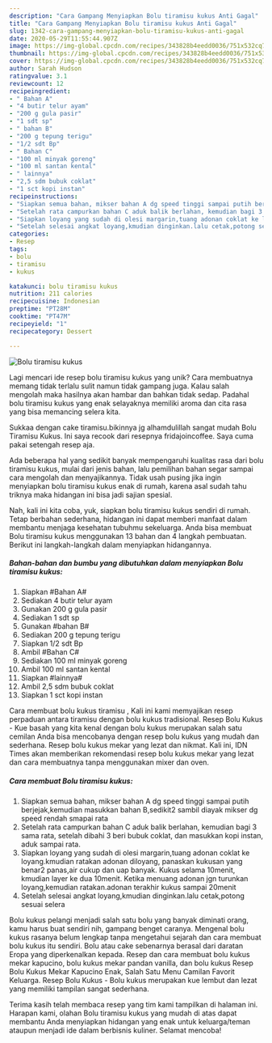 ```yaml
---
description: "Cara Gampang Menyiapkan Bolu tiramisu kukus Anti Gagal"
title: "Cara Gampang Menyiapkan Bolu tiramisu kukus Anti Gagal"
slug: 1342-cara-gampang-menyiapkan-bolu-tiramisu-kukus-anti-gagal
date: 2020-05-29T11:55:44.907Z
image: https://img-global.cpcdn.com/recipes/343828b4eedd0036/751x532cq70/bolu-tiramisu-kukus-foto-resep-utama.jpg
thumbnail: https://img-global.cpcdn.com/recipes/343828b4eedd0036/751x532cq70/bolu-tiramisu-kukus-foto-resep-utama.jpg
cover: https://img-global.cpcdn.com/recipes/343828b4eedd0036/751x532cq70/bolu-tiramisu-kukus-foto-resep-utama.jpg
author: Sarah Hudson
ratingvalue: 3.1
reviewcount: 12
recipeingredient:
- " Bahan A"
- "4 butir telur ayam"
- "200 g gula pasir"
- "1 sdt sp"
- " bahan B"
- "200 g tepung terigu"
- "1/2 sdt Bp"
- " Bahan C"
- "100 ml minyak goreng"
- "100 ml santan kental"
- " lainnya"
- "2,5 sdm bubuk coklat"
- "1 sct kopi instan"
recipeinstructions:
- "Siapkan semua bahan, mikser bahan A dg speed tinggi sampai putih berjejak,kemudian masukkan bahan B,sedikit2 sambil diayak mikser dg speed rendah smapai rata"
- "Setelah rata campurkan bahan C aduk balik berlahan, kemudian bagi 3 sama rata, setelah dibahi 3 beri bubuk coklat, dan masukkan kopi instan, aduk sampai rata."
- "Siapkan loyang yang sudah di olesi margarin,tuang adonan coklat ke loyang.kmudian ratakan adonan diloyang, panaskan kukusan yang benar2 panas,air cukup dan uap banyak. Kukus selama 10menit, kmudian layer ke dua 10menit. Ketika menuang adonan jgn turunkan loyang,kemudian ratakan.adonan terakhir kukus sampai 20menit"
- "Setelah selesai angkat loyang,kmudian dinginkan.lalu cetak,potong sesuai selera"
categories:
- Resep
tags:
- bolu
- tiramisu
- kukus

katakunci: bolu tiramisu kukus 
nutrition: 211 calories
recipecuisine: Indonesian
preptime: "PT28M"
cooktime: "PT47M"
recipeyield: "1"
recipecategory: Dessert

---
```



![Bolu tiramisu kukus](https://img-global.cpcdn.com/recipes/343828b4eedd0036/751x532cq70/bolu-tiramisu-kukus-foto-resep-utama.jpg)

Lagi mencari ide resep bolu tiramisu kukus yang unik? Cara membuatnya memang tidak terlalu sulit namun tidak gampang juga. Kalau salah mengolah maka hasilnya akan hambar dan bahkan tidak sedap. Padahal bolu tiramisu kukus yang enak selayaknya memiliki aroma dan cita rasa yang bisa memancing selera kita.

Sukkaa dengan cake tiramisu.bikinnya jg alhamdulillah sangat mudah Bolu Tiramisu Kukus. Ini saya recook dari resepnya fridajoincoffee. Saya cuma pakai setengah resep aja.

Ada beberapa hal yang sedikit banyak mempengaruhi kualitas rasa dari bolu tiramisu kukus, mulai dari jenis bahan, lalu pemilihan bahan segar sampai cara mengolah dan menyajikannya. Tidak usah pusing jika ingin menyiapkan bolu tiramisu kukus enak di rumah, karena asal sudah tahu triknya maka hidangan ini bisa jadi sajian spesial.


Nah, kali ini kita coba, yuk, siapkan bolu tiramisu kukus sendiri di rumah. Tetap berbahan sederhana, hidangan ini dapat memberi manfaat dalam membantu menjaga kesehatan tubuhmu sekeluarga. Anda bisa membuat Bolu tiramisu kukus menggunakan 13 bahan dan 4 langkah pembuatan. Berikut ini langkah-langkah dalam menyiapkan hidangannya.

<!--inarticleads1-->

##### Bahan-bahan dan bumbu yang dibutuhkan dalam menyiapkan Bolu tiramisu kukus:

1. Siapkan  #Bahan A#
1. Sediakan 4 butir telur ayam
1. Gunakan 200 g gula pasir
1. Sediakan 1 sdt sp
1. Gunakan  #bahan B#
1. Sediakan 200 g tepung terigu
1. Siapkan 1/2 sdt Bp
1. Ambil  #Bahan C#
1. Sediakan 100 ml minyak goreng
1. Ambil 100 ml santan kental
1. Siapkan  #lainnya#
1. Ambil 2,5 sdm bubuk coklat
1. Siapkan 1 sct kopi instan


Cara membuat bolu kukus tiramisu , Kali ini kami memyajikan resep perpaduan antara tiramisu dengan bolu kukus tradisional. Resep Bolu Kukus - Kue basah yang kita kenal dengan bolu kukus merupakan salah satu cemilan Anda bisa mencobanya dengan resep bolu kukus yang mudah dan sederhana. Resep bolu kukus mekar yang lezat dan nikmat. Kali ini, IDN Times akan memberikan rekomendasi resep bolu kukus mekar yang lezat dan cara membuatnya tanpa menggunakan mixer dan oven. 

<!--inarticleads2-->

##### Cara membuat Bolu tiramisu kukus:

1. Siapkan semua bahan, mikser bahan A dg speed tinggi sampai putih berjejak,kemudian masukkan bahan B,sedikit2 sambil diayak mikser dg speed rendah smapai rata
1. Setelah rata campurkan bahan C aduk balik berlahan, kemudian bagi 3 sama rata, setelah dibahi 3 beri bubuk coklat, dan masukkan kopi instan, aduk sampai rata.
1. Siapkan loyang yang sudah di olesi margarin,tuang adonan coklat ke loyang.kmudian ratakan adonan diloyang, panaskan kukusan yang benar2 panas,air cukup dan uap banyak. Kukus selama 10menit, kmudian layer ke dua 10menit. Ketika menuang adonan jgn turunkan loyang,kemudian ratakan.adonan terakhir kukus sampai 20menit
1. Setelah selesai angkat loyang,kmudian dinginkan.lalu cetak,potong sesuai selera


Bolu kukus pelangi menjadi salah satu bolu yang banyak diminati orang, kamu harus buat sendiri nih, gampang benget caranya. Mengenal bolu kukus rasanya belum lengkap tanpa mengetahui sejarah dan cara membuat bolu kukus itu sendiri. Bolu atau cake sebenarnya berasal dari daratan Eropa yang diperkenalkan kepada. Resep dan cara membuat bolu kukus mekar kapucino, bolu kukus mekar pandan vanilla, dan bolu kukus Resep Bolu Kukus Mekar Kapucino Enak, Salah Satu Menu Camilan Favorit Keluarga. Resep Bolu Kukus - Bolu kukus merupakan kue lembut dan lezat yang memiliki tampilan sangat sederhana. 

Terima kasih telah membaca resep yang tim kami tampilkan di halaman ini. Harapan kami, olahan Bolu tiramisu kukus yang mudah di atas dapat membantu Anda menyiapkan hidangan yang enak untuk keluarga/teman ataupun menjadi ide dalam berbisnis kuliner. Selamat mencoba!
